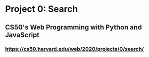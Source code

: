 # Project 0: Search
## CS50's Web Programming with Python and JavaScript
### https://cs50.harvard.edu/web/2020/projects/0/search/

